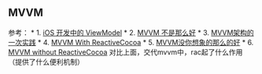 ## MVVM

参考：
	* 1. [iOS 开发中的 ViewModel](http://www.jianshu.com/p/823297d8c386)
	* 2. [MVVM 不是那么好](http://www.tuicool.com/articles/eyqE7fB)
	* 3. [MVVM架构的一次实践](http://www.cocoachina.com/ios/20160421/15919.html)
	* 4. [MVVM With ReactiveCocoa](http://www.cocoachina.com/ios/20160330/15823.html)
	* 5. [MVVM没你想象的那么的好](http://www.cocoachina.com/ios/20160112/14949.html)
	* 6. [MVVM without ReactiveCocoa](http://www.cocoachina.com/ios/20151020/13795.html) 对比上面，交代mvvm中，rac起了什么作用（提供了什么便利机制）
